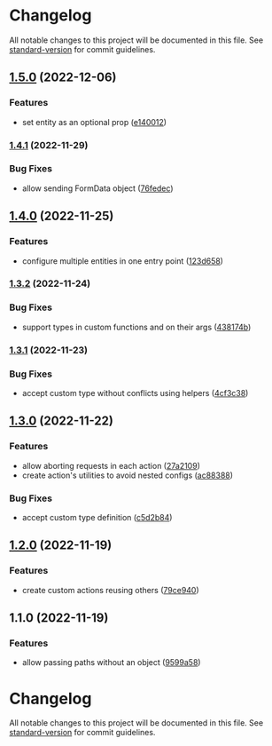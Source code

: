 # Changelog

All notable changes to this project will be documented in this file. See [standard-version](https://github.com/conventional-changelog/standard-version) for commit guidelines.

## [1.5.0](https://github.com/jhony-v/api-entity/compare/v1.4.1...v1.5.0) (2022-12-06)


### Features

* set entity as an optional prop ([e140012](https://github.com/jhony-v/api-entity/commit/e1400121b9c5e0270e2f8e2422e09157cd831c23))

### [1.4.1](https://github.com/jhony-v/api-entity/compare/v1.4.0...v1.4.1) (2022-11-29)


### Bug Fixes

* allow sending FormData object ([76fedec](https://github.com/jhony-v/api-entity/commit/76fedecc84e4547b5d4ef5434cb3eecba3ae5a53))

## [1.4.0](https://github.com/jhony-v/api-entity/compare/v1.3.2...v1.4.0) (2022-11-25)


### Features

* configure multiple entities in one entry point ([123d658](https://github.com/jhony-v/api-entity/commit/123d65824734097de648a35c58a5f44b8b805bc2))

### [1.3.2](https://github.com/jhony-v/api-entity/compare/v1.3.1...v1.3.2) (2022-11-24)


### Bug Fixes

* support types in custom functions and on their args ([438174b](https://github.com/jhony-v/api-entity/commit/438174b9474593500750ae94fe3ed7ae786b9dd3))

### [1.3.1](https://github.com/jhony-v/api-entity/compare/v1.3.0...v1.3.1) (2022-11-23)


### Bug Fixes

* accept custom type without conflicts using helpers ([4cf3c38](https://github.com/jhony-v/api-entity/commit/4cf3c3803c0d7e947494a488572e7ef1e8957f57))

## [1.3.0](https://github.com/jhony-v/api-entity/compare/v1.2.0...v1.3.0) (2022-11-22)


### Features

* allow aborting requests in each action ([27a2109](https://github.com/jhony-v/api-entity/commit/27a2109801305233ff1c24121c5a740c1bd3c846))
* create action's utilities to avoid nested configs ([ac88388](https://github.com/jhony-v/api-entity/commit/ac88388c43efd16dc5dd3a0931168e3d48ef2b7a))


### Bug Fixes

* accept custom type definition ([c5d2b84](https://github.com/jhony-v/api-entity/commit/c5d2b845d49bcfb45819f58a2028d68b7bf2f079))

## [1.2.0](https://github.com/jhony-v/api-entity/compare/v1.1.0...v1.2.0) (2022-11-19)


### Features

* create custom actions reusing others ([79ce940](https://github.com/jhony-v/api-entity/commit/79ce940a82781550600546c440d956bc12f47221))

## 1.1.0 (2022-11-19)


### Features

* allow passing paths without an object ([9599a58](https://github.com/jhony-v/api-entity/commit/9599a58975b4a12d6b24d67932e3109c567bc1f6))

# Changelog

All notable changes to this project will be documented in this file. See [standard-version](https://github.com/conventional-changelog/standard-version) for commit guidelines.
